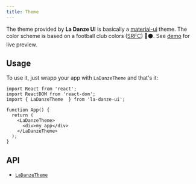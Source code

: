 ```yaml
---
title: Theme
---
```


The theme provided by **La Danze UI** is basically a [material-ui](https://next.material-ui.com/) theme. The color scheme is based on a football club colors ([SRFC](https://twitter.com/staderennais)) 🔴⚫.
See [demo](https://pchmn.github.io/la-danze-ui/demo) for live preview.

## Usage

To use it, just wrapp your app with `LaDanzeTheme` and that's it:

```tsx
import React from 'react';
import ReactDOM from 'react-dom';
import { LaDanzeTheme  } from 'la-danze-ui';

function App() {  
  return (
    <LaDanzeTheme>
      <div>my app</div>
    </LaDanzeTheme>
  );
}
```

## API
* [`LaDanzeTheme`](api/components/LaDanzeTheme.mdx)

